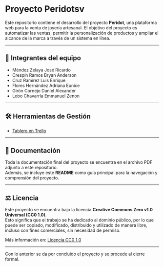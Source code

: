 # Proyecto Peridotsv

Este repositorio contiene el desarrollo del proyecto **Peridot**, una plataforma web para la venta de joyería artesanal. El objetivo del proyecto es automatizar las ventas, permitir la personalización de productos y ampliar el alcance de la marca a través de un sistema en línea.

---

## 📑 Integrantes del equipo

- Méndez Zelaya José Ricardo
- Crespín Ramos Bryan Anderson
- Cruz Ramírez Luis Enrique
- Flores Hernández Adriana Eunice
- Girón Cornejo Daniel Alexander
- Lobo Chavarría Emmanuel Zenon

---

## 🛠️ Herramientas de Gestión

- [Tablero en Trello](https://trello.com/invite/b/68a1662f2a660c81da9dfca8/ATTIa7b1f9867b03f14ae350a1337e7efae8736E5DDC/mi-tablero-de-trello)

---

## 📄 Documentación

Toda la documentación final del proyecto se encuentra en el archivo PDF adjunto a este repositorio.  
Además, se incluye este **README** como guía principal para la navegación y comprensión del proyecto.

---

## ⚖️ Licencia

Este proyecto se encuentra bajo la licencia **Creative Commons Zero v1.0 Universal (CC0 1.0)**.  
Esto significa que el trabajo se ha dedicado al dominio público, por lo que puede ser copiado, modificado, distribuido y utilizado de manera libre, incluso con fines comerciales, sin necesidad de permiso.

Más información en: [Licencia CC0 1.0](https://creativecommons.org/publicdomain/zero/1.0/deed.es)

---

Con lo anterior se da por concluido el proyecto y se procede al cierre formal.
